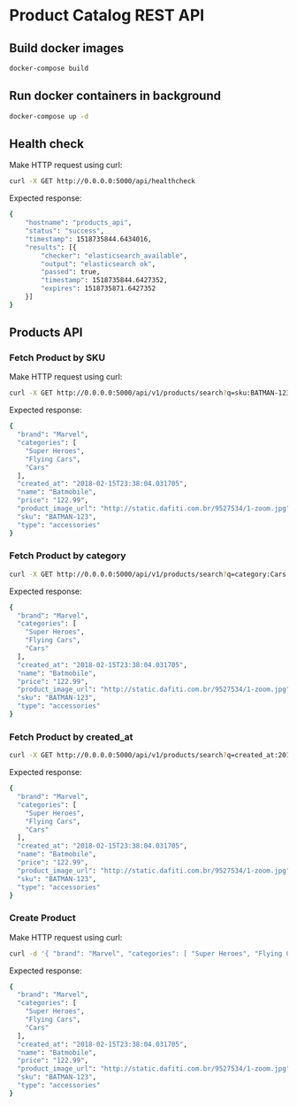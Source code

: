 # Product Catalog REST API

## Build docker images
```sh
docker-compose build
```

## Run docker containers in background
```sh
docker-compose up -d
```

## Health check
Make HTTP request using curl:
```sh
curl -X GET http://0.0.0.0:5000/api/healthcheck
```
Expected response:
```sh
{
	"hostname": "products_api",
	"status": "success",
	"timestamp": 1518735844.6434016,
	"results": [{
		"checker": "elasticsearch_available",
		"output": "elasticsearch ok",
		"passed": true,
		"timestamp": 1518735844.6427352,
		"expires": 1518735871.6427352
	}]
}
```

## Products API

### Fetch Product by SKU
Make HTTP request using curl:
```sh
curl -X GET http://0.0.0.0:5000/api/v1/products/search?q=sku:BATMAN-123
```
Expected response:
```sh
{
  "brand": "Marvel",
  "categories": [
    "Super Heroes",
    "Flying Cars",
    "Cars"
  ],
  "created_at": "2018-02-15T23:38:04.031705",
  "name": "Batmobile",
  "price": "122.99",
  "product_image_url": "http://static.dafiti.com.br/9527534/1-zoom.jpg",
  "sku": "BATMAN-123",
  "type": "accessories"
}
```
### Fetch Product by category
```sh
curl -X GET http://0.0.0.0:5000/api/v1/products/search?q=category:Cars
```
Expected response:
```sh
{
  "brand": "Marvel",
  "categories": [
    "Super Heroes",
    "Flying Cars",
    "Cars"
  ],
  "created_at": "2018-02-15T23:38:04.031705",
  "name": "Batmobile",
  "price": "122.99",
  "product_image_url": "http://static.dafiti.com.br/9527534/1-zoom.jpg",
  "sku": "BATMAN-123",
  "type": "accessories"
}
```
### Fetch Product by created_at
```sh
curl -X GET http://0.0.0.0:5000/api/v1/products/search?q=created_at:2018-02-16
```
Expected response:
```sh
{
  "brand": "Marvel",
  "categories": [
    "Super Heroes",
    "Flying Cars",
    "Cars"
  ],
  "created_at": "2018-02-15T23:38:04.031705",
  "name": "Batmobile",
  "price": "122.99",
  "product_image_url": "http://static.dafiti.com.br/9527534/1-zoom.jpg",
  "sku": "BATMAN-123",
  "type": "accessories"
}
```

### Create Product
Make HTTP request using curl:
```sh
curl -d '{ "brand": "Marvel", "categories": [ "Super Heroes", "Flying Cars", "Cars" ], "name": "Batmobile", "price": "122.99", "product_image_url": "http://static.dafiti.com.br/9527534/1-zoom.jpg", "sku": "BATMAN-123", "type": "accessories" }' -H "Content-Type: application/json" -X POST  http://0.0.0.0:5000/api/v1/products
```
Expected response:
```sh
{
  "brand": "Marvel",
  "categories": [
    "Super Heroes",
    "Flying Cars",
    "Cars"
  ],
  "created_at": "2018-02-15T23:38:04.031705",
  "name": "Batmobile",
  "price": "122.99",
  "product_image_url": "http://static.dafiti.com.br/9527534/1-zoom.jpg",
  "sku": "BATMAN-123",
  "type": "accessories"
}
```
